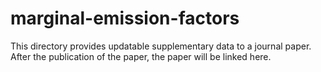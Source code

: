 # marginal-emission-factors
This directory provides updatable supplementary data to a journal paper. After the publication of the paper, the paper will be linked here.

